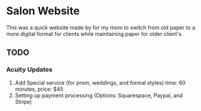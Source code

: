 # Salon Website

This was a quick website made by for my mom to switch from old paper to a more digital format for clients while maintaining paper for older client's.

## TODO

### Acuity Updates

1. Add Special service (for prom, weddings, and formal styles) time: 60 minutes, price: $45
2. Setting up payment processing (Options: Squarespace, Paypal, and Stripe)
